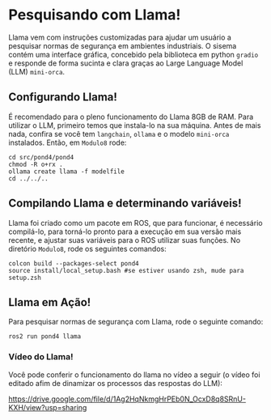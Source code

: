 # Pesquisando com Llama!
Llama vem com instruções customizadas para ajudar um usuário a pesquisar normas de segurança em ambientes industriais. O sisema contém uma interface gráfica, concebido pela biblioteca em python `gradio` e responde de forma sucinta e clara graças ao Large Language Model (LLM) `mini-orca`.

## Configurando Llama!
É recomendado para o pleno funcionamento do Llama 8GB de RAM. Para utilizar o LLM, primeiro temos que instala-lo na sua máquina. Antes de mais nada, confira se você tem `langchain`, `ollama` e o modelo `mini-orca` instalados. Então, em `Modulo8` rode:
```
cd src/pond4/pond4
chmod -R o+rx .
ollama create llama -f modelfile
cd ../../..
```

## Compilando Llama e determinando variáveis!
Llama foi criado como um pacote em ROS, que para funcionar, é necessário compilá-lo, para torná-lo pronto para a execução em sua versão mais recente, e ajustar suas variáveis para o ROS utilizar suas funções. No diretório `Modulo8`, rode os seguintes comandos:
```
colcon build --packages-select pond4
source install/local_setup.bash #se estiver usando zsh, mude para setup.zsh
```

## Llama em Ação!
Para pesquisar normas de segurança com Llama, rode o seguinte comando:
```
ros2 run pond4 llama
```

### Vídeo do Llama!
Você pode conferir o funcionamento do llama no vídeo a seguir (o vídeo foi editado afim de dinamizar os processos das respostas do LLM):

https://drive.google.com/file/d/1Ag2HqNkmgHrPEb0N_OcxD8q8SRnU-KXH/view?usp=sharing


